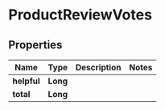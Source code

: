 

# ProductReviewVotes


## Properties

Name | Type | Description | Notes
------------ | ------------- | ------------- | -------------
**helpful** | **Long** |  | 
**total** | **Long** |  | 



